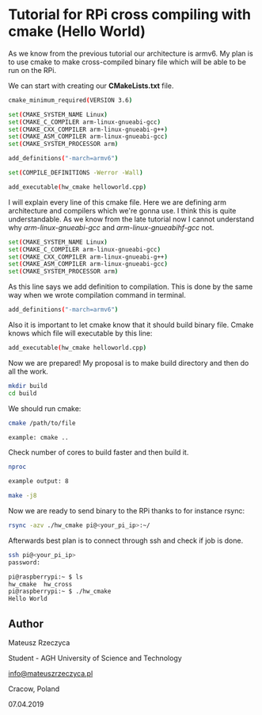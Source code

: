 # Tutorial for RPi cross compiling with cmake (Hello World)

As we know from the previous tutorial our architecture is armv6. My plan is to use cmake to make cross-compiled binary file which will be able to be run on the RPi.

We can start with creating our **CMakeLists.txt** file. 

```bash
cmake_minimum_required(VERSION 3.6)

set(CMAKE_SYSTEM_NAME Linux)
set(CMAKE_C_COMPILER arm-linux-gnueabi-gcc)
set(CMAKE_CXX_COMPILER arm-linux-gnueabi-g++)
set(CMAKE_ASM_COMPILER arm-linux-gnueabi-gcc)
set(CMAKE_SYSTEM_PROCESSOR arm)

add_definitions("-march=armv6")

set(COMPILE_DEFINITIONS -Werror -Wall)

add_executable(hw_cmake helloworld.cpp)
```
I will explain every line of this cmake file. Here we are defining arm architecture and compilers which we're gonna use. I think this is quite understandable. As we know from the late tutorial now I cannot understand why *arm-linux-gnueabi-gcc* and *arm-linux-gnueabihf-gcc* not.

```bash
set(CMAKE_SYSTEM_NAME Linux)
set(CMAKE_C_COMPILER arm-linux-gnueabi-gcc)
set(CMAKE_CXX_COMPILER arm-linux-gnueabi-g++)
set(CMAKE_ASM_COMPILER arm-linux-gnueabi-gcc)
set(CMAKE_SYSTEM_PROCESSOR arm)
```

As this line says we add definition to compilation. This is done by the same way when we wrote compilation command in terminal.

```bash
add_definitions("-march=armv6")
```

Also it is important to let cmake know that it should build binary file. Cmake knows which file will executable by this line:

```bash
add_executable(hw_cmake helloworld.cpp)
```

Now we are prepared! My proposal is to make build directory and then do all the work.

```bash
mkdir build
cd build
```

We should run cmake:

```bash
cmake /path/to/file

example: cmake ..
```

Check number of cores to build faster and then build it. 

```bash
nproc

example output: 8

make -j8
```

Now we are ready to send binary to the RPi thanks to for instance rsync:

```bash
rsync -azv ./hw_cmake pi@<your_pi_ip>:~/
```

Afterwards best plan is to connect through ssh and check if job is done.

```bash
ssh pi@<your_pi_ip>
password:

pi@raspberrypi:~ $ ls
hw_cmake  hw_cross
pi@raspberrypi:~ $ ./hw_cmake
Hello World
```

## Author

Mateusz Rzeczyca

Student - AGH University of Science and Technology

info@mateuszrzeczyca.pl

Cracow, Poland

07.04.2019